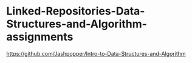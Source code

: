 # Linked-Repositories-Data-Structures-and-Algorithm-assignments

https://github.com/Jashpopper/Intro-to-Data-Structures-and-Algorithm
